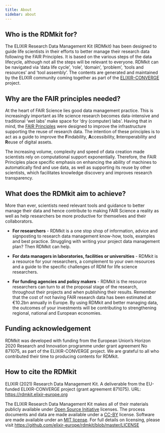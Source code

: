 ```yaml
---
title: About
sidebar: about
---
```


## Who is the RDMkit for?
The ELIXIR Research Data Management Kit (RDMkit) has been designed to guide life scientists in their efforts to better manage their research data following the FAIR Principles. It is based on the various steps of the data lifecycle, although not all the steps will be relevant to everyone. RDMkit can be navigated via ‘data life cycle’, ‘role’, ‘domain’, ‘problem’, ‘tools and resources’ and ‘tool assembly’. The contents are generated and maintained by the ELIXIR community coming together as part of the [ELIXIR-CONVERGE](https://elixir-europe.org/about-us/how-funded/eu-projects/converge) project.

## Why are the FAIR principles needed?
At the heart of FAIR Science lies good data management practice. This is increasingly important as life science research becomes data-intensive and traditional ‘wet labs’ make space for ‘dry (computer) labs’. Having that in mind, the [FAIR Principles](https://www.nature.com/articles/sdata201618) were designed to improve the infrastructure supporting the reuse of research data. The intention of these principles is to act as a guide to improve the **F**indability, **A**ccessibility, **I**nteroperability and **R**euse of digital assets.

The increasing volume, complexity and speed of data creation made scientists rely on computational support exponentially. Therefore, the FAIR Principles place specific emphasis on enhancing the ability of machines to automatically find and use data, as well as supporting its reuse by other scientists, which facilitates knowledge discovery and improves research transparency.

## What does the RDMkit aim to achieve?
More than ever, scientists need relevant tools and guidance to better manage their data and hence contribute to making FAIR Science a reality as well as help researchers be more productive for themselves and their collaborators.

- **For researchers** - RDMkit is a one stop shop of information, advice and signposting to research data management know-how, tools, examples and best practice. Struggling with writing your project data management plan? Then RDMkit can help.

- **For data managers in laboratories, facilities or universities** - RDMkit is a resource for your researchers, a complement to your own resources and a guide to the specific challenges of RDM for life science researchers. 

- **For funding agencies and policy makers** - RDMkit is the resource researchers can turn to at the proposal stage of the research, throughout their projects and when publishing their results.  Remember that the cost of not having FAIR research data has been estimated at €10.2bn annually in Europe. By using RDMkit and better managing  data, the outcomes of your investments will be contributing to strengthening regional, national and European economies.

## Funding acknowledgement
RDMkit was developed with funding from the European Union’s Horizon 2020 Research and Innovation programme under grant agreement No 871075, as part of the ELIXIR-CONVERGE project. We are grateful to all who contributed their time to producing contents for RDMkit. 

## How to cite the RDMkit
ELIXIR (2021) Research Data Management Kit. A deliverable from the EU-funded ELIXIR-CONVERGE project (grant agreement 871075). URL: https://rdmkit.elixir-europe.org

The ELIXIR Research Data Management Kit makes all of their materials publicly available under [Open Source Initiative](https://opensource.org/licenses) licenses.
The process documents and data are made available under a [CC-BY](https://creativecommons.org/licenses/by/4.0/) license.
Software are made available under an [MIT license](https://opensource.org/licenses/mit-license.html).
For full details on licensing, please visit https://github.com/elixir-europe/rdmkit/blob/master/LICENSE



